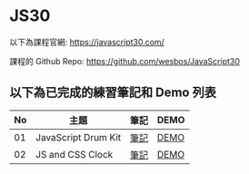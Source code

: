 # JS30
以下為課程官網:
https://javascript30.com/

課程的 Github Repo:
https://github.com/wesbos/JavaScript30

## 以下為已完成的練習筆記和 Demo 列表
| No | 主題 | 筆記 | DEMO |
| --- | --- | --- | --- |
| 01 | JavaScript Drum Kit | [筆記](https://github.com/midastung/JS30/tree/main/01%20-%20JavaScript%20Drum%20Kit) | [DEMO](https://midastung.github.io/JS30/01%20-%20JavaScript%20Drum%20Kit/index-Midas.html) |
| 02 | JS and CSS Clock | [筆記](https://github.com/midastung/JS30/tree/main/02%20-%20JS%20and%20CSS%20Clock) | [DEMO](https://midastung.github.io/JS30/02%20-%20JS%20and%20CSS%20Clock/index-Midas.html) |
